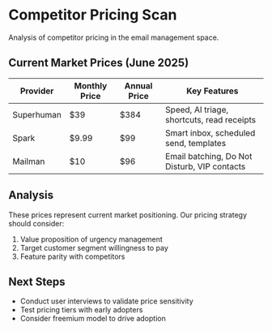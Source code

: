 # Competitor Pricing Scan

Analysis of competitor pricing in the email management space.

## Current Market Prices (June 2025)

| Provider   | Monthly Price | Annual Price | Key Features                                 |
| ---------- | ------------- | ------------ | -------------------------------------------- |
| Superhuman | $39           | $384         | Speed, AI triage, shortcuts, read receipts   |
| Spark      | $9.99         | $99          | Smart inbox, scheduled send, templates       |
| Mailman    | $10           | $96          | Email batching, Do Not Disturb, VIP contacts |

## Analysis

These prices represent current market positioning. Our pricing strategy should consider:

1. Value proposition of urgency management
2. Target customer segment willingness to pay
3. Feature parity with competitors

## Next Steps

- Conduct user interviews to validate price sensitivity
- Test pricing tiers with early adopters
- Consider freemium model to drive adoption
